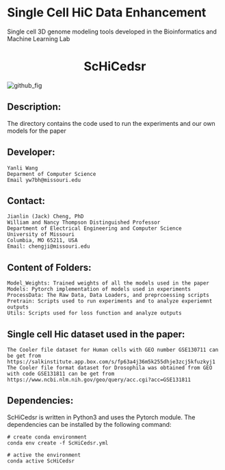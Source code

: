 # Single Cell HiC Data Enhancement
Single cell 3D genome modeling tools developed in the Bioinformatics and Machine Learning Lab

<h1 align="center">ScHiCedsr</h1>

![github_fig](https://user-images.githubusercontent.com/98677544/209075059-a7aca34b-5ee3-4857-a512-5f747da8b451.png)


## Description:
The directory contains the code used to run the experiments and our own models for the paper

## Developer:

```
Yanli Wang
Deparment of Computer Science
Email yw7bh@missouri.edu
```

## Contact:

```
Jianlin (Jack) Cheng, PhD
William and Nancy Thompson Distinguished Professor
Department of Electrical Engineering and Computer Science
University of Missouri
Columbia, MO 65211, USA
Email: chengji@missouri.edu
```

## Content of Folders:

```
Model_Weights: Trained weights of all the models used in the paper
Models: Pytorch implementation of models used in experiments
ProcessData: The Raw Data, Data Loaders, and preprcoessing scripts
Pretrain: Scripts used to run experiments and to analyze experiemnt outputs
Utils: Scripts used for loss function and analyze outputs 
```

## Single cell Hic dataset used in the paper:

```
The Cooler file dataset for Human cells with GEO number GSE130711 can be get from https://salkinstitute.app.box.com/s/fp63a4j36m5k255dhje3zcj5kfuzkyj1
The Cooler file format dataset for Drosophila was obtained from GEO with code GSE131811 can be get from https://www.ncbi.nlm.nih.gov/geo/query/acc.cgi?acc=GSE131811 
```

## Dependencies:

ScHiCedsr is written in Python3 and uses the Pytorch module. 
The dependencies can be installed by the following command:

```
# create conda environment
conda env create -f ScHiCedsr.yml

# active the environment
conda active ScHiCedsr
```



